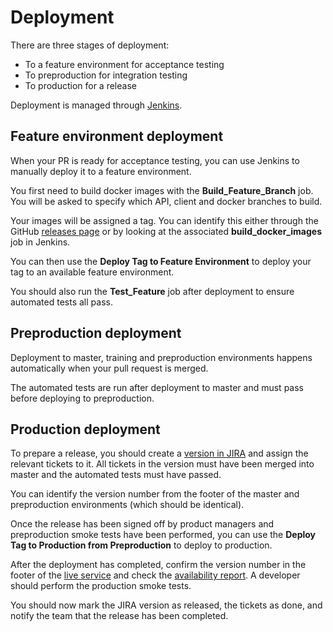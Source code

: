 # Deployment

There are three stages of deployment:

- To a feature environment for acceptance testing
- To preproduction for integration testing
- To production for a release

Deployment is managed through [Jenkins][jenkins].

## Feature environment deployment

When your PR is ready for acceptance testing, you can use Jenkins to manually deploy it to a feature environment.

You first need to build docker images with the **Build_Feature_Branch** job. You will be asked to specify which API, client and docker branches to build.

Your images will be assigned a tag. You can identify this either through the GitHub [releases page][client-releases] or by looking at the associated **build_docker_images** job in Jenkins.

You can then use the **Deploy Tag to Feature Environment** to deploy your tag to an available feature environment.

You should also run the **Test_Feature** job after deployment to ensure automated tests all pass.

## Preproduction deployment

Deployment to master, training and preproduction environments happens automatically when your pull request is merged.

The automated tests are run after deployment to master and must pass before deploying to preproduction.

## Production deployment

To prepare a release, you should create a [version in JIRA][jira-versions] and assign the relevant tickets to it. All tickets in the version must have been merged into master and the automated tests must have passed.

You can identify the version number from the footer of the master and preproduction environments (which should be identical).

Once the release has been signed off by product managers and preproduction smoke tests have been performed, you can use the **Deploy Tag to Production from Preproduction** to deploy to production.

After the deployment has completed, confirm the version number in the footer of the [live service][service] and check the [availability report][service-availability]. A developer should perform the production smoke tests.

You should now mark the JIRA version as released, the tickets as done, and notify the team that the release has been completed.

[jenkins]: https://jenkins.service.opg.digital/job/Digi-Deps/
[jenkins-release]: https://jenkins.service.opg.digital/job/Digi-Deps/view/Release/
[jira-versions]: https://opgtransform.atlassian.net/projects/DDPB?selectedItem=com.atlassian.jira.jira-projects-plugin%3Arelease-page
[client-releases]: https://github.com/ministryofjustice/opg-digi-deps-client/releases
[service]: https://www.complete-deputy-report.service.gov.uk/
[service-availability]: https://www.complete-deputy-report.service.gov.uk/manage/availability
